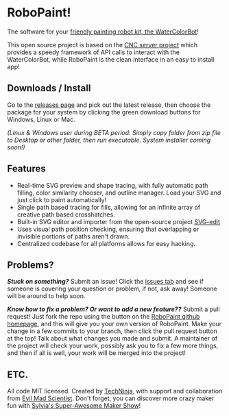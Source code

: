 RoboPaint!
=============

The software for your [friendly painting robot kit, the WaterColorBot](http://watercolorbot.com)!

This open source project is based on the
[CNC server project](http://github.com/techninja/cncserver) which provides
a speedy framework of API calls to interact with the WaterColorBot, while
RoboPaint is the clean interface in an easy to install app!


## Downloads / Install
Go to the [releases page](https://github.com/evil-mad/robopaint/releases) and
pick out the latest release, then choose the package for your system by clicking
the green download buttons for Windows, Linux or Mac.

*(Linux & Windows user during BETA period: Simply copy folder from zip file to
Desktop or other folder, then run executable. System installer coming soon!)*


## Features
 * Real-time SVG preview and shape tracing, with fully automatic path filling,
color similarity chooser, and outline manager. Load your SVG and just click to
paint automatically!
 * Single path based tracing for fills, allowing for an infinite array of
creative path based crosshatches.
 * Built-in SVG editor and importer from the open-source project
[SVG-edit](http://svg-edit.googlecode.com/)
 * Uses visual path position checking, ensuring that overlapping or invisible
portions of paths aren't drawn.
 * Centralized codebase for all platforms allows for easy hacking.


## Problems?
***Stuck on something?*** Submit an issue! Click the
[issues tab](https://github.com/evil-mad/robopaint/issues) and see if someone
is covering your question or problem, if not, ask away! Someone will be around
to help soon.

***Know how to fix a problem? Or want to add a new feature??*** Submit a pull
request! Just fork the repo using the button on the
[RoboPaint github homepage](https://github.com/evil-mad/robopaint), and
this will give you your own version of RoboPaint. Make your change in a few
commits to your branch, then click the pull request button at the top! Talk
about what changes you made and submit. A maintainer of the project will check
your work, possibly ask you to fix a few more things, and then if all is well,
your work will be merged into the project!

## ETC.

All code MIT licensed. Created by [TechNinja](https://github.com/techninja), with support and collaboration from
[Evil Mad Scientist](http://evilmadscientist.com). Don't forget, you can
discover more crazy maker fun with
[Sylvia's Super-Awesome Maker Show](http://sylviashow.com)!
